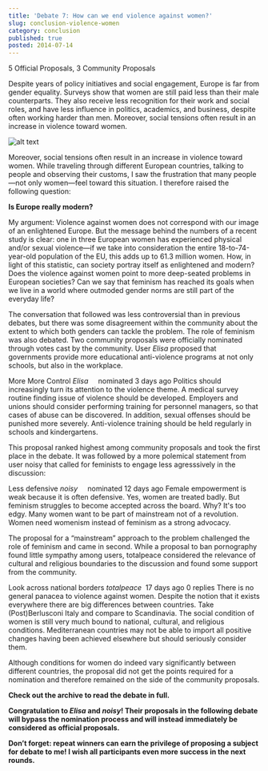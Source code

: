 ```yaml
---
title: 'Debate 7: How can we end violence against women?'
slug: conclusion-violence-women
category: conclusion
published: true
posted: 2014-07-14
---
```


5 Official Proposals, 3 Community Proposals

Despite years of policy initiatives and social engagement, Europe is far from gender equality. Surveys show that women are still paid less than their male counterparts. They also receive less recognition for their work and social roles, and have less influence in politics, academics, and business, despite often working harder than men. Moreover, social tensions often result in an increase in violence toward women. 

![alt text](https://s3-eu-west-1.amazonaws.com/lavapolis.bucket/lavapolis_media/Friday_DB7b.jpg)

Moreover, social tensions often result in an increase in violence toward women. While traveling through different European countries, talking to people and observing their customs, I saw the frustration that many people—not only women—feel toward this situation. I therefore raised the following question: 

**Is Europe really modern?**

My argument: Violence against women does not correspond with our image of an enlightened Europe. But the message behind the numbers of a recent study is clear: one in three European women has experienced physical and/or sexual violence―if we take into consideration the entire 18-to-74-year-old population of the EU, this adds up to 61.3 million women. How, in light of this statistic, can society portray itself as enlightened and modern? Does the violence against women point to more deep-seated problems in European societies? Can we say that feminism has reached its goals when we live in a world where outmoded gender norms are still part of the everyday life?

The conversation that followed was less controversial than in previous debates, but there was some disagreement within the community about the extent to which both genders can tackle the problem. The role of feminism was also debated.
Two community proposals were officially nominated through votes cast by the community. User _Elisa_ proposed that governments provide more educational anti-violence programs at not only schools, but also in the workplace. 

More More Control
_Elisa_     nominated 3 days ago
Politics should increasingly turn its attention to the violence theme. A medical survey routine finding issue of violence should be developed. Employers and unions should consider performing training for personnel managers, so that cases of abuse can be discovered. In addition, sexual offenses should be punished more severely. Anti-violence training should be held regularly in schools and kindergartens.

This proposal ranked highest among community proposals and took the first place in the debate. It was followed by a more polemical statement from user noisy that called for feminists to engage less agresssively in the discussion:  

Less defensive
_noisy_     nominated 12 days ago
Female empowerment is weak because it is often defensive. Yes, women are treated badly. But feminism struggles to become accepted across the board. Why? It's too edgy. Many women want to be part of mainstream not of a revolution. Women need womenism instead of feminism as a strong advocacy.

The proposal for a “mainstream” approach to the problem challenged the role of feminism and came in second.
While a proposal to ban pornography found little sympathy among users, totalpeace considered the relevance of cultural and religious boundaries to the discussion and found some support from the community. 

Look across national borders
_totalpeace_     17 days ago 0 replies
There is no general panacea to violence against women. Despite the notion that it exists everywhere there are big differences between countries. Take (Post)Berlusconi Italy and compare to Scandinavia. The social condition of women is still very much bound to national, cultural, and religious conditions. Mediterranean countries may not be able to import all positive changes having been achieved elsewhere but should seriously consider them.

Although conditions for women do indeed vary significantly between different countries, the proposal did not get the points required for a nomination and therefore remained on the side of the community proposals.


**Check out the archive to read the debate in full.**

**Congratulation to _Elisa_ and _noisy_! Their proposals in the following debate will bypass the nomination process and will instead immediately be considered as official proposals.**

**Don’t forget: repeat winners can earn the privilege of proposing a subject for debate to me!
I wish all participants even more success in the next rounds.**




